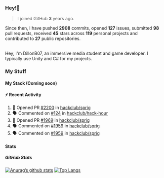 ### Hey!👋
<!-- [![Banner](banner.png)](https://dillonb07.is-a.dev) -->


> I joined GitHub **3** years ago.

Since then, I have pushed **2908** commits, opened **127** issues, submitted **98** pull requests, received **45** stars across **119** personal projects and contributed to **27** public repositories.

<br>
Hey, I'm DillonB07, an immersive media student and game developer. I typically use Unity and C# for my projects.

<br>

### My Stuff

#### My Stack (Coming soon)

#### :zap: Recent Activity

<!--START_SECTION:activity-->
1. 💪 Opened PR [#2200](https://github.com/hackclub/sprig/pull/2200) in [hackclub/sprig](https://github.com/hackclub/sprig)
2. 🗣 Commented on [#124](https://github.com/hackclub/hack-hour/pull/124#issuecomment-2237440997) in [hackclub/hack-hour](https://github.com/hackclub/hack-hour)
3. 💪 Opened PR [#1969](https://github.com/hackclub/sprig/pull/1969) in [hackclub/sprig](https://github.com/hackclub/sprig)
4. 🗣 Commented on [#1959](https://github.com/hackclub/sprig/issues/1959#issuecomment-2230577044) in [hackclub/sprig](https://github.com/hackclub/sprig)
5. 🗣 Commented on [#1959](https://github.com/hackclub/sprig/issues/1959#issuecomment-2227287037) in [hackclub/sprig](https://github.com/hackclub/sprig)
<!--END_SECTION:activity-->

#### Stats

##### GitHub Stats
[![Anurag’s github stats](https://github-readme-stats.vercel.app/api?username=dillonb07&show_icons=true&theme=radical)](https://github.com/dillonb07)
[![Top Langs](https://github-readme-stats.vercel.app/api/top-langs/?username=dillonb07&layout=compact&theme=radical)](https://github.com/dillonb07)
